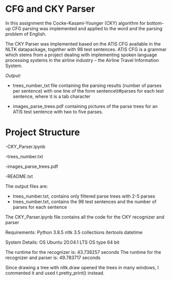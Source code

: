 # CFG and CKY Parser
In this assignment the Cocke-Kasami-Younger (CKY) algorithm for bottom-up CFG parsing was implemented
and applied to the word and the parsing problem of English.

The CKY Parser was implemented based on the ATIS CFG available in the NLTK datapackage, together with 98 
test sentences. ATIS CFG is a grammar which stems from a project dealing with implementing spoken language 
processing systems in the airline industry – the Airline Travel Information System.

*Output:*

- trees_number_txt file containing the parsing results (number of parses per sentence) with one line of the 
form sentence\t#parses for each test sentence, where \t is a tab character

- images_parse_trees.pdf containing pictures of the parse trees for an ATIS test sentence with two to five parses. 


# Project Structure

 -CKY_Parser.ipynb

 -trees_number.txt 
 
 -images_parse_trees.pdf
 
 -README.txt
 
The output files are:
- trees_number.txt, contains only filtered parse trees with 2-5 parses
- trees_number.txt, contains the 98 test sentences and the number of parses for each sentence

The CKY_Parser.ipynb file contains all the code for the CKY recognizer and parser
 
 Requirements: Python 3.8.5
               nltk 3.5
               collections
               itertools
               datetime
               
System Details: OS Ubuntu 20.04.1 LTS
 		             OS type 64 bit
 		 
The runtime for the recognizer is: 43.738257 seconds
The runtime for the recognizer and parser is: 49.783717 seconds

Since drawing a tree with nltk.draw opened the trees in many windows, I commented it and used t.pretty_print() instead.
